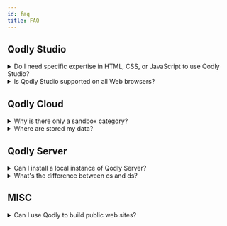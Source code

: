 ```yaml
---
id: faq
title: FAQ
---
```


## Qodly Studio



<details><summary style= {{ fontWeight: "bold", marginBottom: "20px" }}>Do I need specific expertise in HTML, CSS, or JavaScript to use Qodly Studio?</summary>


No, Qodly Studio offers an experience of intuitive and visual web development that does not require any expertise of web technologies.


</details>



<details>
<summary style= {{ fontWeight: "bold" , marginBottom: "20px" }}>Is Qodly Studio supported on all Web browsers?</summary>


See the requirements list [here](../studio/overview.md#requirements).

</details>




## Qodly Cloud  


<details>
<summary style= {{ fontWeight: "bold" , marginBottom: "20px" }}>Why is there only a sandbox category?</summary>

Other categories (applications and shared applications) will be open after the Beta phase.

</details>


<details><summary style= {{ fontWeight: "bold" , marginBottom: "20px" }}>Where are stored my data?</summary>

Your data are stored on AWS (Amazon Cloud).

</details>



## Qodly Server

<details><summary style= {{ fontWeight: "bold" , marginBottom: "20px" }}>Can I install a local instance of Qodly Server?</summary>

No, Qodly Server is only proposed a a cloud service.

</details>

<details><summary style= {{ fontWeight: "bold" , marginBottom: "20px" }}>What's the difference between cs and ds?</summary>

`cs` is the Class Store object, containing all classes of the current project, including user classes (e.g. `cs.MyUserClass`) and datastore classes (e.g. `cs.People`, `cs.PeopleEntity`, etc.). It is used for **declaration** of all kinds of class object variables (including datastore class objects), and for **instantiation** of user class objects.

```qs
var instance : cs.myClass // declares an object variable of class cs.myClass
instance = cs.myClass.new() // creates a new instance of myClass class and put it in the variable
```

`ds` is a shortcut to the main datastore object, providing access to the [ORDA model and data object](../orda/data-model.md) instances. It is a kind of singleton, used for **instantiation** of datastore objects. Datastore objects are handled by ORDA and cannot be instantiated through the `cs` Class Store. 

```qs
var myEntity : cs.PeopleEntity //declares a datastore object variable of class cs.PeopleEntity
myEntity = ds.People.get(167) //put an instance of People dataclass (i.e. an entity) in the variable
```
</details>


## MISC

<details><summary style= {{ fontWeight: "bold" , marginBottom: "20px" }}>Can I use Qodly to build public web sites? </summary>

Qodly is rather designed to build business applications with a web interface. All users need to be logged.

</details>

